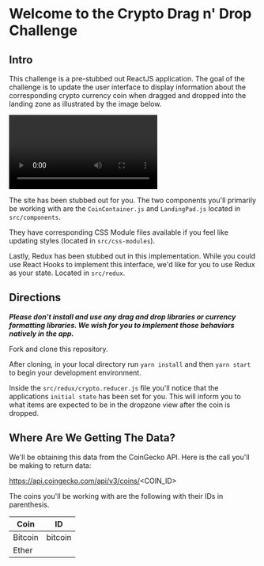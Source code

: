 # Welcome to the Crypto Drag n' Drop Challenge

## Intro

This challenge is a pre-stubbed out ReactJS application. The goal of the challenge is to update the user interface to display information about the corresponding crypto currency coin when dragged and dropped into the landing zone as illustrated by the image below.

![Challenge example](https://i.imgur.com/jb0PwDy.mp4)

The site has been stubbed out for you. The two components you'll primarily be working with are the `CoinContainer.js` and `LandingPad.js` located in `src/components`.

They have corresponding CSS Module files available if you feel like updating styles (located in `src/css-modules`).

Lastly, Redux has been stubbed out in this implementation. While you could use React Hooks to implement this interface, we'd like for you to use Redux as your state. Located in `src/redux`.

## Directions

**_Please don't install and use any drag and drop libraries or currency formatting libraries. We wish for you to implement those behaviors natively in the app._**

Fork and clone this repository.

After cloning, in your local directory run `yarn install` and then `yarn start` to begin your development environment.

Inside the `src/redux/crypto.reducer.js` file you'll notice that the applications `initial state` has been set for you. This will inform you to what items are expected to be in the dropzone view after the coin is dropped.

## Where Are We Getting The Data?

We'll be obtaining this data from the CoinGecko API. Here is the call you'll be making to return data:

https://api.coingecko.com/api/v3/coins/<COIN_ID>

The coins you'll be working with are the following with their IDs in parenthesis.

| Coin    | ID      |
| ------- | ------- |
| Bitcoin | bitcoin |
| Ether   |         |
